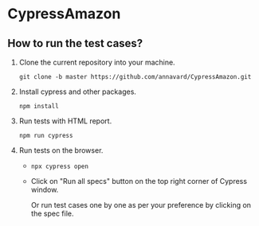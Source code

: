 # CypressAmazon

## How to run the test cases?

1. Clone the current repository into your machine.

   ```git clone -b master https://github.com/annavard/CypressAmazon.git```

2. Install cypress and other packages.

   ```npm install```

3. Run tests with HTML report.

   ```npm run cypress```

4. Run tests on the browser.

   -  ```npx cypress open```
   
   - Click on "Run all specs" button on the top right corner of Cypress window.
   
      Or run test cases one by one as per your preference by clicking on the spec file.
